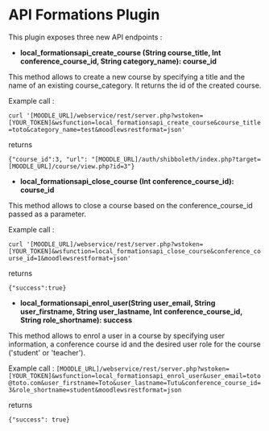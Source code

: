 # API Formations Plugin

This plugin exposes three new API endpoints :

- **local_formationsapi_create_course (String course_title, Int conference_course_id, String category_name): course_id**

This method allows to create a new course by specifying a title and the name of an existing course_category. It returns the id of the created course.

Example call :

`curl '[MOODLE_URL]/webservice/rest/server.php?wstoken=[YOUR_TOKEN]&wsfunction=local_formationsapi_create_course&course_title=toto&category_name=test&moodlewsrestformat=json'`

returns 

`{"course_id":3, "url": "[MOODLE_URL]/auth/shibboleth/index.php?target=[MOODLE_URL]/course/view.php?id=3"}`

- **local_formationsapi_close_course (Int conference_course_id): course_id**

This method allows to close a course based on the conference_course_id passed as a parameter.

Example call :

`curl '[MOODLE_URL]/webservice/rest/server.php?wstoken=[YOUR_TOKEN]&wsfunction=local_formationsapi_close_course&conference_course_id=1&moodlewsrestformat=json'`

returns

`{"success":true}`


- **local_formationsapi_enrol_user(String user_email, String user_firstname, String user_lastname, Int conference_course_id, String role_shortname): success**

This method allows to enrol a user in a course by specifying user information, a conference course id and the desired user role for the course ('student' or 'teacher').

Example call :
`[MOODLE_URL]/webservice/rest/server.php?wstoken=[YOUR_TOKEN]&wsfunction=local_formationsapi_enrol_user&user_email=toto@toto.com&user_firstname=Toto&user_lastname=Tutu&conference_course_id=3&role_shortname=student&moodlewsrestformat=json`

returns 

`{"success": true}`